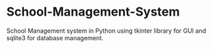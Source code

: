 # School-Management-System
School Management system in Python using tkinter library for GUI and sqlite3 for database management.

